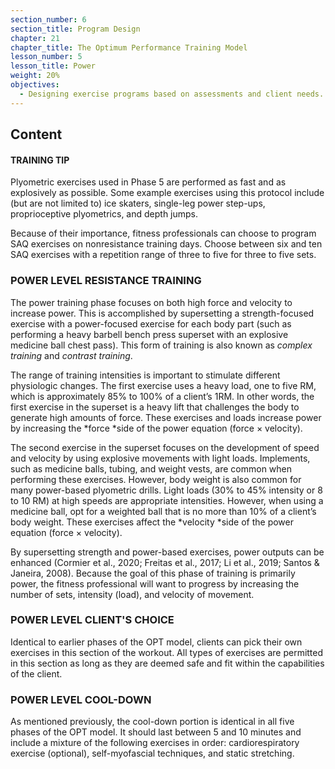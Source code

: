 ```yaml
---
section_number: 6
section_title: Program Design
chapter: 21
chapter_title: The Optimum Performance Training Model
lesson_number: 5
lesson_title: Power
weight: 20%
objectives:
  - Designing exercise programs based on assessments and client needs.
---
```


## Content
#### TRAINING TIP

Plyometric exercises used in Phase 5 are performed as fast and as explosively as possible. Some example exercises using this protocol include (but are not limited to) ice skaters, single-leg power step-ups, proprioceptive plyometrics, and depth jumps.

Because of their importance, fitness professionals can choose to program SAQ exercises on nonresistance training days. Choose between six and ten SAQ exercises with a repetition range of three to five for three to five sets.

### POWER LEVEL RESISTANCE TRAINING

The power training phase focuses on both high force and velocity to increase power. This is accomplished by supersetting a strength-focused exercise with a power-focused exercise for each body part (such as performing a heavy barbell bench press superset with an explosive medicine ball chest pass). This form of training is also known as *complex training* and *contrast training*.

The range of training intensities is important to stimulate different physiologic changes. The first exercise uses a heavy load, one to five RM, which is approximately 85% to 100% of a client’s 1RM. In other words, the first exercise in the superset is a heavy lift that challenges the body to generate high amounts of force. These exercises and loads increase power by increasing the *force *side of the power equation (force × velocity).

The second exercise in the superset focuses on the development of speed and velocity by using explosive movements with light loads. Implements, such as medicine balls, tubing, and weight vests, are common when performing these exercises. However, body weight is also common for many power-based plyometric drills. Light loads (30% to 45% intensity or 8 to 10 RM) at high speeds are appropriate intensities. However, when using a medicine ball, opt for a weighted ball that is no more than 10% of a client’s body weight. These exercises affect the *velocity *side of the power equation (force × velocity).

By supersetting strength and power-based exercises, power outputs can be enhanced (Cormier et al., 2020; Freitas et al., 2017; Li et al., 2019; Santos & Janeira, 2008). Because the goal of this phase of training is primarily power, the fitness professional will want to progress by increasing the number of sets, intensity (load), and velocity of movement.

### POWER LEVEL CLIENT'S CHOICE

Identical to earlier phases of the OPT model, clients can pick their own exercises in this section of the workout. All types of exercises are permitted in this section as long as they are deemed safe and fit within the capabilities of the client.

### POWER LEVEL COOL-DOWN

As mentioned previously, the cool-down portion is identical in all five phases of the OPT model. It should last between 5 and 10 minutes and include a mixture of the following exercises in order: cardiorespiratory exercise (optional), self-myofascial techniques, and static stretching.